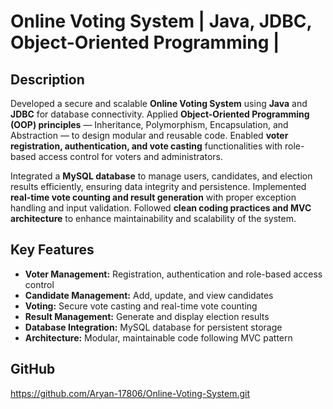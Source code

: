 # Online Voting System | Java, JDBC, Object-Oriented Programming |

## Description
Developed a secure and scalable **Online Voting System** using **Java** and **JDBC** for database connectivity. Applied **Object-Oriented Programming (OOP) principles** — Inheritance, Polymorphism, Encapsulation, and Abstraction — to design modular and reusable code. Enabled **voter registration, authentication, and vote casting** functionalities with role-based access control for voters and administrators.  

Integrated a **MySQL database** to manage users, candidates, and election results efficiently, ensuring data integrity and persistence. Implemented **real-time vote counting and result generation** with proper exception handling and input validation. Followed **clean coding practices and MVC architecture** to enhance maintainability and scalability of the system.

## Key Features
- **Voter Management:** Registration, authentication and role-based access control  
- **Candidate Management:** Add, update, and view candidates  
- **Voting:** Secure vote casting and real-time vote counting  
- **Result Management:** Generate and display election results  
- **Database Integration:** MySQL database for persistent storage  
- **Architecture:** Modular, maintainable code following MVC pattern  

## GitHub
https://github.com/Aryan-17806/Online-Voting-System.git
